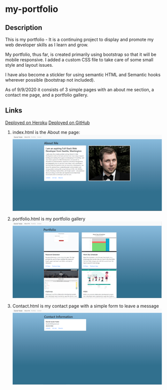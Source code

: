 # **my-portfolio**

## **Description**
This is my portfolio - It is a continuing project to display and promote my web developer skills as I learn and grow.

My portfolio, thus far, is created primarily using bootstrap so that it will be mobile responsive. I added a custom CSS file to take care of some small style and layout issues.

I have also become a stickler for using semantic HTML and Semantic hooks wherever possible (bootstrap not included). 

As of 9/9/2020 it consists of 3 simple pages with an about me section, a contact me page, and a portfolio gallery. 

## **Links**

[Deployed on Heroku](#)
[Deployed on GitHub](https://dyoder838.github.io/my-portfolio/)

1) index.html is the About me page: 
![About Me Page](/Assets/Images/index.html-about-me.PNG) 

2) portfolio.html is my portfolio gallery 
![About Me Page](/Assets/Images/portfolio.html-portfolio-page.PNG)

3) Contact.html is my contact page with a simple form to leave a message 
![About Me Page](/Assets/Images/contact.html-contact-page.PNG)

